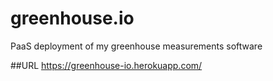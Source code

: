 # greenhouse.io
PaaS deployment of my greenhouse measurements software

##URL
https://greenhouse-io.herokuapp.com/
